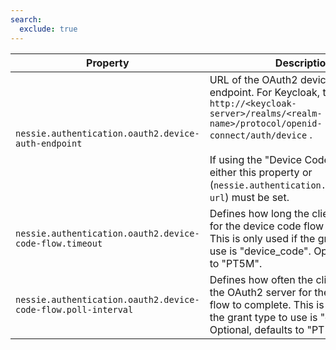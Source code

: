```yaml
---
search:
  exclude: true
---
```

<!--start-->

| Property | Description |
|----------|-------------|
| `nessie.authentication.oauth2.device-auth-endpoint` | URL of the OAuth2 device authorization endpoint. For Keycloak, this is typically `http://<keycloak-server>/realms/<realm-name>/protocol/openid-connect/auth/device` .   <br><br>If using the "Device Code" grant type, either this property or (`nessie.authentication.oauth2.issuer-url`) must be set.  |
| `nessie.authentication.oauth2.device-code-flow.timeout` | Defines how long the client should wait for the device code flow to complete. This is only used  if the grant type to use is "device_code". Optional,  defaults to "PT5M". |
| `nessie.authentication.oauth2.device-code-flow.poll-interval` | Defines how often the client should poll the OAuth2 server for the device code flow to  complete.  This is only used if the grant type to use is "device_code". Optional, defaults to "PT5S". |

